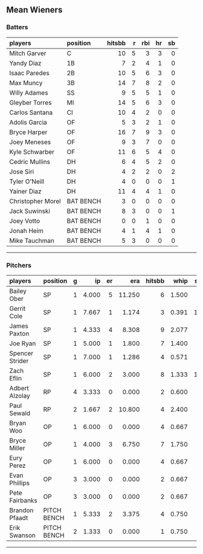 ## Mean Wieners

### Batters

 
|players           |position  | hitsbb|  r| rbi| hr| sb| 
|:-----------------|:---------|------:|--:|---:|--:|--:| 
|Mitch Garver      |C         |     10|  5|   3|  3|  0| 
|Yandy Diaz        |1B        |      7|  2|   4|  1|  0| 
|Isaac Paredes     |2B        |     10|  5|   6|  3|  0| 
|Max Muncy         |3B        |     14|  7|   8|  2|  0| 
|Willy Adames      |SS        |      9|  5|   5|  1|  0| 
|Gleyber Torres    |MI        |     14|  5|   6|  3|  0| 
|Carlos Santana    |CI        |     10|  4|   2|  0|  0| 
|Adolis Garcia     |OF        |      5|  3|   2|  1|  0| 
|Bryce Harper      |OF        |     16|  7|   9|  3|  0| 
|Joey Meneses      |OF        |      9|  3|   7|  0|  0| 
|Kyle Schwarber    |OF        |     11|  6|   5|  4|  0| 
|Cedric Mullins    |DH        |      6|  4|   5|  2|  0| 
|Jose Siri         |DH        |      4|  2|   2|  0|  2| 
|Tyler O'Neill     |DH        |      4|  0|   0|  0|  1| 
|Yainer Diaz       |DH        |     11|  4|   4|  1|  0| 
|Christopher Morel |BAT BENCH |      3|  0|   0|  0|  0| 
|Jack Suwinski     |BAT BENCH |      8|  3|   0|  0|  1| 
|Joey Votto        |BAT BENCH |      0|  0|   1|  0|  0| 
|Jonah Heim        |BAT BENCH |      4|  1|   4|  1|  0| 
|Mike Tauchman     |BAT BENCH |      5|  3|   0|  0|  0| 


* * *

### Pitchers

 
|players         |position    |  g|    ip| er|    era| hitsbb|  whip| so|  w| sv| 
|:---------------|:-----------|--:|-----:|--:|------:|------:|-----:|--:|--:|--:| 
|Bailey Ober     |SP          |  1| 4.000|  5| 11.250|      6| 1.500|  4|  0|  0| 
|Gerrit Cole     |SP          |  1| 7.667|  1|  1.174|      3| 0.391| 11|  1|  0| 
|James Paxton    |SP          |  1| 4.333|  4|  8.308|      9| 2.077|  4|  0|  0| 
|Joe Ryan        |SP          |  1| 5.000|  1|  1.800|      7| 1.400|  7|  0|  0| 
|Spencer Strider |SP          |  1| 7.000|  1|  1.286|      4| 0.571|  9|  1|  0| 
|Zach Eflin      |SP          |  1| 6.000|  2|  3.000|      8| 1.333| 11|  0|  0| 
|Adbert Alzolay  |RP          |  4| 3.333|  0|  0.000|      2| 0.600|  4|  0|  4| 
|Paul Sewald     |RP          |  2| 1.667|  2| 10.800|      4| 2.400|  2|  0|  1| 
|Bryan Woo       |OP          |  1| 6.000|  0|  0.000|      4| 0.667|  5|  1|  0| 
|Bryce Miller    |OP          |  1| 4.000|  3|  6.750|      7| 1.750|  6|  0|  0| 
|Eury Perez      |OP          |  1| 6.000|  0|  0.000|      4| 0.667|  7|  0|  0| 
|Evan Phillips   |OP          |  3| 3.000|  0|  0.000|      2| 0.667|  3|  0|  2| 
|Pete Fairbanks  |OP          |  3| 3.000|  0|  0.000|      2| 0.667|  7|  1|  2| 
|Brandon Pfaadt  |PITCH BENCH |  1| 5.333|  2|  3.375|      4| 0.750|  5|  1|  0| 
|Erik Swanson    |PITCH BENCH |  2| 1.333|  0|  0.000|      1| 0.750|  0|  0|  0| 


* * *


